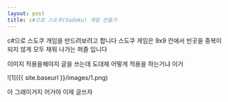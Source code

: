 ```yaml
---
layout: post
title: c#으로 스도쿠(Sudoku) 게임 만들기 
---
```


c#으로 스도쿠 개임을 만드려보려고 합니다 
스도쿠 게임은 9x9 칸에서 빈곳을 중복이 되지 않게 모두 채워 나가는 퍼즐 입니다

이미지 적용을해야지 글을 쓰는데 도대체 어떻게 적용을 하는거냐 이거

![1]({{ site.baseurl }}/images/1.png)

아 그래이거지 어거야 이제 글쓰자 

